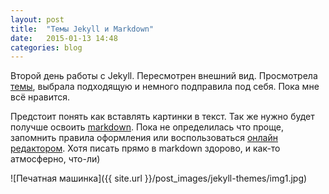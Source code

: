 ```yaml
---
layout: post
title:  "Темы Jekyll и Markdown"
date:   2015-01-13 14:48
categories: blog
---
```

Второй день работы с Jekyll. Пересмотрен внешний вид. Просмотрела [темы], выбрала подходящую и немного подправила под себя. Пока мне всё нравится.

Предстоит понять как вставлять картинки в текст. Так же нужно будет получше освоить [markdown]. Пока не определилась что проще, запомнить правила оформления или воспользоваться [онлайн редактором]. Хотя писать прямо в markdown здорово, и как-то атмосферно, что-ли)

![Печатная машинка]({{ site.url }}/post_images/jekyll-themes/img1.jpg)

[темы]:	http://jekyllthemes.org/
[markdown]:http://vstarkov.ru/markdown-basics/
[онлайн редактором]:https://stackedit.io/editor